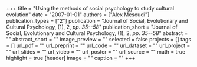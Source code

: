 +++
title = "Using the methods of social psychology to study cultural evolution"
date = "2007-01-01"
authors = ["Alex Mesoudi"]
publication_types = ["2"]
publication = "Journal of Social, Evolutionary and Cultural Psychology, (1), 2, _pp. 35--58_"
publication_short = "Journal of Social, Evolutionary and Cultural Psychology, (1), 2, _pp. 35--58_"
abstract = ""
abstract_short = ""
image_preview = ""
selected = false
projects = []
tags = []
url_pdf = ""
url_preprint = ""
url_code = ""
url_dataset = ""
url_project = ""
url_slides = ""
url_video = ""
url_poster = ""
url_source = ""
math = true
highlight = true
[header]
image = ""
caption = ""
+++
